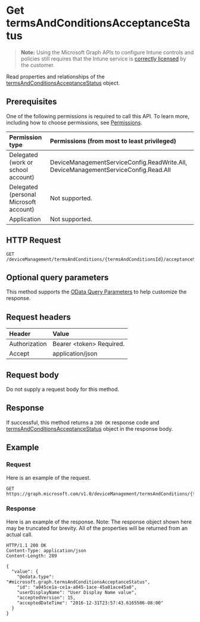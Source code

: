 ﻿# Get termsAndConditionsAcceptanceStatus

> **Note:** Using the Microsoft Graph APIs to configure Intune controls and policies still requires that the Intune service is [correctly licensed](https://go.microsoft.com/fwlink/?linkid=839381) by the customer.

Read properties and relationships of the [termsAndConditionsAcceptanceStatus](../resources/intune_companyterms_termsandconditionsacceptancestatus.md) object.
## Prerequisites
One of the following permissions is required to call this API. To learn more, including how to choose permissions, see [Permissions](/graph/permissions_reference).

|Permission type|Permissions (from most to least privileged)|
|:---|:---|
|Delegated (work or school account)|DeviceManagementServiceConfig.ReadWrite.All, DeviceManagementServiceConfig.Read.All|
|Delegated (personal Microsoft account)|Not supported.|
|Application|Not supported.|

## HTTP Request
<!-- {
  "blockType": "ignored"
}
-->
``` http
GET /deviceManagement/termsAndConditions/{termsAndConditionsId}/acceptanceStatuses/{termsAndConditionsAcceptanceStatusId}
```

## Optional query parameters
This method supports the [OData Query Parameters](https://developer.microsoft.com/graph/docs/concepts/query_parameters) to help customize the response.
## Request headers
|Header|Value|
|:---|:---|
|Authorization|Bearer &lt;token&gt; Required.|
|Accept|application/json|

## Request body
Do not supply a request body for this method.

## Response
If successful, this method returns a `200 OK` response code and [termsAndConditionsAcceptanceStatus](../resources/intune_companyterms_termsandconditionsacceptancestatus.md) object in the response body.

## Example
### Request
Here is an example of the request.
``` http
GET https://graph.microsoft.com/v1.0/deviceManagement/termsAndConditions/{termsAndConditionsId}/acceptanceStatuses/{termsAndConditionsAcceptanceStatusId}
```

### Response
Here is an example of the response. Note: The response object shown here may be truncated for brevity. All of the properties will be returned from an actual call.
``` http
HTTP/1.1 200 OK
Content-Type: application/json
Content-Length: 289

{
  "value": {
    "@odata.type": "#microsoft.graph.termsAndConditionsAcceptanceStatus",
    "id": "a045ce1a-ce1a-a045-1ace-45a01ace45a0",
    "userDisplayName": "User Display Name value",
    "acceptedVersion": 15,
    "acceptedDateTime": "2016-12-31T23:57:43.6165506-08:00"
  }
}
```




